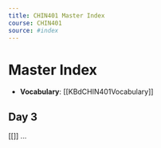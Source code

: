 ```yaml
---
title: CHIN401 Master Index
course: CHIN401
source: #index 
---
```


# Master Index
- **Vocabulary**: [[KBdCHIN401Vocabulary]]

## Day 3
[[]]
...
